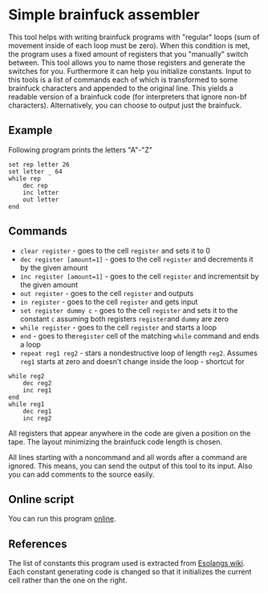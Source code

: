 # Simple brainfuck assembler

This tool helps with writing brainfuck programs with "regular" loops (sum of movement inside of each loop must be zero).
When this condition is met, the program uses a fixed amount of registers that you "manually" switch between. This tool allows you to name those registers and generate the switches for you. Furthermore it can help you initialize constants.
Input to this tools is a list of commands each of which is transformed to some brainfuck characters and appended to the original line. This yields a readable version of a brainfuck code (for interpreters that ignore non-bf characters). Alternatively, you can choose to output just the brainfuck.

## Example
Following program prints the letters "A"-"Z"

```
set rep letter 26
set letter _ 64
while rep
    dec rep
    inc letter
    out letter
end
```

## Commands
* `clear register` - goes to the cell `register` and sets it to 0
* `dec register [amount=1]` - goes to the cell `register` and decrements it by the given amount
* `inc register [amount=1]` - goes to the cell `register` and incrementsit by the given amount
* `out register` - goes to the cell `register` and outputs
* `in register` - goes to the cell `register` and gets input
* `set register dummy c` - goes to the cell `register` and sets it to the constant `c` assuming both registers `register`and `dummy` are zero
* `while register` - goes to the cell `register` and starts a loop
* `end` - goes to the`register` cell of the matching `while` command and ends a loop
* `repeat reg1 reg2` - stars a nondestructive loop of length `reg2`. Assumes `reg1` starts at zero and doesn't change inside the loop
                     - shortcut for
```
while reg2
    dec reg2
    inc reg1
end
while reg1
    dec reg1
    inc reg2
```

All registers that appear anywhere in the code are given a position on the tape. The layout minimizing the brainfuck code length is chosen.

All lines starting with a noncommand and all words after a command are ignored. This means, you can send the output of this tool to its input. Also you can add comments to the source easily.

## Online script
You can run this program [online](https://play.nim-lang.org/#ix=3RTv).

## References
The list of constants this program used is extracted from [Esolangs wiki](https://esolangs.org/wiki/Brainfuck_constants). Each constant generating code is changed so that it initializes the current cell rather than the one on the right.
